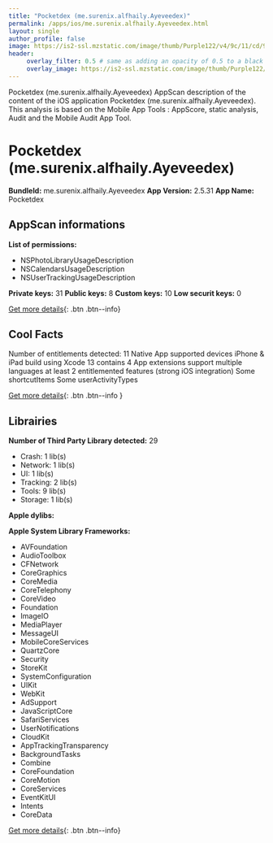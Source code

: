 ```yaml
---
title: "Pocketdex (me.surenix.alfhaily.Ayeveedex)"
permalink: /apps/ios/me.surenix.alfhaily.Ayeveedex.html
layout: single
author_profile: false
image: https://is2-ssl.mzstatic.com/image/thumb/Purple122/v4/9c/11/cd/9c11cd01-e25d-7c4b-e3dc-4823fd764ff4/AppIcon-1x_U007emarketing-0-7-0-85-220.png/512x512bb.jpg
header: 
     overlay_filter: 0.5 # same as adding an opacity of 0.5 to a black background
     overlay_image: https://is2-ssl.mzstatic.com/image/thumb/Purple122/v4/9c/11/cd/9c11cd01-e25d-7c4b-e3dc-4823fd764ff4/AppIcon-1x_U007emarketing-0-7-0-85-220.png/512x512bb.jpg
---
```

Pocketdex (me.surenix.alfhaily.Ayeveedex) AppScan description of the content of the iOS application Pocketdex (me.surenix.alfhaily.Ayeveedex). This analysis is based on the Mobile App Tools : AppScore, static analysis, Audit and the Mobile Audit App Tool.

# Pocketdex (me.surenix.alfhaily.Ayeveedex)

**BundleId:** me.surenix.alfhaily.Ayeveedex
**App Version:** 2.5.31
**App Name:** Pocketdex


## AppScan informations 

**List of permissions:** 
- NSPhotoLibraryUsageDescription
- NSCalendarsUsageDescription
- NSUserTrackingUsageDescription
  
  
**Private keys:** 31
**Public keys:** 8
**Custom keys:** 10
**Low securit keys:** 0
  
[Get more details](/pricing.html){: .btn .btn--info}

## Cool Facts

Number of entitlements detected: 11
Native App
supported devices iPhone & iPad
build using Xcode 13
contains 4 App extensions
support multiple languages
at least 2 entitlemented features (strong iOS integration)
Some shortcutItems 
Some userActivityTypes
  
[Get more details](/pricing.html){: .btn .btn--info }

## Librairies 
**Number of Third Party Library detected:** 29
- Crash: 1 lib(s)
- Network: 1 lib(s)
- UI: 1 lib(s)
- Tracking: 2 lib(s)
- Tools: 9 lib(s)
- Storage: 1 lib(s)


**Apple dylibs:**


**Apple System Library Frameworks:**
- AVFoundation
- AudioToolbox
- CFNetwork
- CoreGraphics
- CoreMedia
- CoreTelephony
- CoreVideo
- Foundation
- ImageIO
- MediaPlayer
- MessageUI
- MobileCoreServices
- QuartzCore
- Security
- StoreKit
- SystemConfiguration
- UIKit
- WebKit
- AdSupport
- JavaScriptCore
- SafariServices
- UserNotifications
- CloudKit
- AppTrackingTransparency
- BackgroundTasks
- Combine
- CoreFoundation
- CoreMotion
- CoreServices
- EventKitUI
- Intents
- CoreData


  
[Get more details](/pricing.html){: .btn .btn--info}

